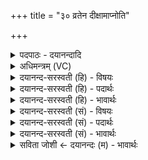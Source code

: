 +++
title = "३० व्रतेन दीक्षामाप्नोति"

+++
<details><summary>पदपाठः - दयानन्दादि</summary>

व्र॒तेन॑। दी॒क्षाम्। आ॒प्नो॒ति॒। दी॒क्षया॑। आ॒प्नो॒ति॒। दक्षि॑णाम्। दक्षि॑णा। श्र॒द्धाम्। आ॒प्नो॒ति॒। श्र॒द्धया॑। स॒त्यम्। आ॒प्य॒ते॒। ३०।
</details>

<details><summary>अधिमन्त्रम् (VC)</summary>

- यज्ञो देवता
- हैमवर्चिर्ऋषिः
- अनुष्टुप्
- गान्धारः
</details>

<details><summary>दयानन्द-सरस्वती (हि) - विषयः</summary>

मनुष्यों को सत्य का ग्रहण और असत्य का त्याग करना चाहिये, इस विषय को अगले मन्त्र में कहा है ॥
</details>

<details><summary>दयानन्द-सरस्वती (हि) - पदार्थः</summary>

पदार्थान्वयभाषाः -  जो बालक कन्या वा पुरुष (व्रतेन) ब्रह्मचर्यादि नियमों से (दीक्षाम्) ब्रह्मचर्यादि सत्कर्मों के आरम्भरूप दीक्षा को (आप्नोति) प्राप्त होता है, (दीक्षया) उस दीक्षा से (दक्षिणाम्) प्रतिष्ठा और धन को (आप्नोति) प्राप्त होता है, (दक्षिणा) उस प्रतिष्ठा वा धनरूप से (श्रद्धाम्) सत्य के धारण में प्रीतिरूप श्रद्धा को (आप्नोति) प्राप्त होता है वा उस (श्रद्धया) श्रद्धा से जिसने (सत्यम्) नित्य पदार्थ वा व्यवहारों में उत्तम परमेश्वर वा धर्म की (आप्यते) प्राप्ति की है, वह सुखी होता है ॥३० ॥
</details>

<details><summary>दयानन्द-सरस्वती (हि) - भावार्थः</summary>

भावार्थभाषाः -  कोई भी मनुष्य विद्या, अच्छी शिक्षा और श्रद्धा के विना सत्य व्यवहारों को प्राप्त होने और दुष्ट व्यवहारों के छोड़ने को समर्थ नहीं होता ॥३० ॥
</details>

<details><summary>दयानन्द-सरस्वती (सं) - विषयः</summary>

मनुष्यैः सत्यं ग्राह्यमसत्यञ्च त्याज्यमित्याह ॥
</details>

<details><summary>दयानन्द-सरस्वती (सं) - पदार्थः</summary>

पदार्थान्वयभाषाः -  यो बालकः कन्यका मनुष्यो वा व्रतेन दीक्षामाप्नोति, दीक्षया दक्षिणामाप्नोति, दक्षिणा श्रद्धामाप्नोति, तया श्रद्धया वा येन सत्यमाप्यते, स सुखी भवति ॥३० ॥
</details>

<details><summary>दयानन्द-सरस्वती (सं) - भावार्थः</summary>

भावार्थभाषाः -  कश्चिदपि मनुष्यो विद्यासुशिक्षाश्रद्धाभिर्विना सत्यान् व्यवहारान् प्राप्तुमसत्याँश्च त्यक्तुं न शक्नोति ॥३० ॥
</details>

<details><summary>सविता जोशी ← दयानन्दः (म) - भावार्थः</summary>

भावार्थभाषाः -  कोणताही माणूस विद्या, चांगले शिक्षण व श्रद्धा यांच्याशिवाय सत्य व्यवहार करू शकत नाही व दुष्ट व्यवहाराचा त्याग करू शकत नाही.
</details>
